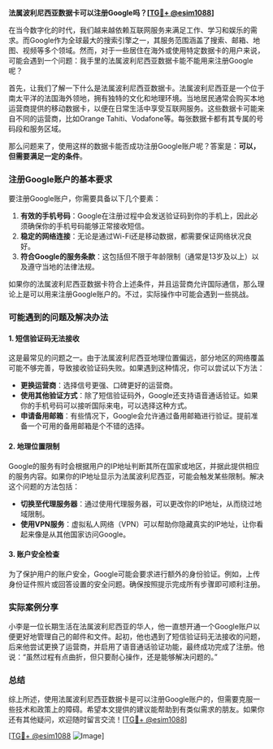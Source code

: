 **法属波利尼西亚数据卡可以注册Google吗？[[TG💪+ @esim1088](https://t.me/s/esim1088)]**

在当今数字化的时代，我们越来越依赖互联网服务来满足工作、学习和娱乐的需求。而Google作为全球最大的搜索引擎之一，其服务范围涵盖了搜索、邮箱、地图、视频等多个领域。然而，对于一些居住在海外或使用特定数据卡的用户来说，可能会遇到一个问题：我手里的法属波利尼西亚数据卡能不能用来注册Google呢？

首先，让我们了解一下什么是法属波利尼西亚数据卡。法属波利尼西亚是一个位于南太平洋的法国海外领地，拥有独特的文化和地理环境。当地居民通常会购买本地运营商提供的移动数据卡，以便在日常生活中享受互联网服务。这些数据卡可能来自不同的运营商，比如Orange Tahiti、Vodafone等。每张数据卡都有其专属的号码段和服务区域。

那么问题来了，使用这样的数据卡能否成功注册Google账户呢？答案是：**可以，但需要满足一定的条件**。

### 注册Google账户的基本要求

要注册Google账户，你需要具备以下几个要素：

1. **有效的手机号码**：Google在注册过程中会发送验证码到你的手机上，因此必须确保你的手机号码能够正常接收短信。
2. **稳定的网络连接**：无论是通过Wi-Fi还是移动数据，都需要保证网络状况良好。
3. **符合Google的服务条款**：这包括但不限于年龄限制（通常是13岁及以上）以及遵守当地的法律法规。

如果你的法属波利尼西亚数据卡符合上述条件，并且运营商允许国际通信，那么理论上是可以用来注册Google账户的。不过，实际操作中可能会遇到一些挑战。

### 可能遇到的问题及解决办法

#### 1. 短信验证码无法接收
这是最常见的问题之一。由于法属波利尼西亚地理位置偏远，部分地区的网络覆盖可能不够完善，导致接收验证码失败。如果遇到这种情况，你可以尝试以下方法：
- **更换运营商**：选择信号更强、口碑更好的运营商。
- **使用其他验证方式**：除了短信验证码外，Google还支持语音通话验证。如果你的手机号码可以接听国际来电，可以选择这种方式。
- **申请备用邮箱**：有些情况下，Google会允许通过备用邮箱进行验证。提前准备一个可用的备用邮箱是个不错的选择。

#### 2. 地理位置限制
Google的服务有时会根据用户的IP地址判断其所在国家或地区，并据此提供相应的服务内容。如果你的IP地址显示为法属波利尼西亚，可能会触发某些限制。解决这个问题的方法包括：
- **切换至代理服务器**：通过使用代理服务器，可以更改你的IP地址，从而绕过地域限制。
- **使用VPN服务**：虚拟私人网络（VPN）可以帮助你隐藏真实的IP地址，让你看起来像是从其他国家访问Google。

#### 3. 账户安全检查
为了保护用户的账户安全，Google可能会要求进行额外的身份验证。例如，上传身份证件照片或回答设置的安全问题。确保按照提示完成所有步骤即可顺利注册。

### 实际案例分享

小李是一位长期生活在法属波利尼西亚的华人，他一直想开通一个Google账户以便更好地管理自己的邮件和文件。起初，他也遇到了短信验证码无法接收的问题，后来他尝试更换了运营商，并启用了语音通话验证功能，最终成功完成了注册。他说：“虽然过程有点曲折，但只要耐心操作，还是能够解决问题的。”

### 总结

综上所述，使用法属波利尼西亚数据卡是可以注册Google账户的，但需要克服一些技术和政策上的障碍。希望本文提供的建议能帮助到有类似需求的朋友。如果你还有其他疑问，欢迎随时留言交流！[[TG💪+ @esim1088](https://t.me/s/esim1088)]

[[TG💪+ @esim1088](https://t.me/s/esim1088) ![Image](https://i.postimg.cc/4NQfJmqS/Snipaste-2025-05-13-00-14-12.png)]